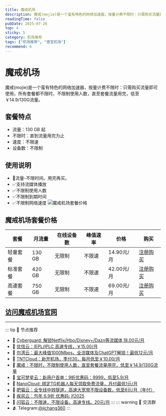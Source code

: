 ```yaml
---
title: 魔戒机场
description: 魔戒(mojie)是一个蛮有特色的网络加速器，按量计费不限时：只需购买流量即可使用，所有套餐都不限时，不限制使用人数，直至套餐流量用完，低至￥14.9/130G流量。
readingTime: false
pubDate: 2025-07-26
top: 4
sticky: 5
category: 机场推荐
tags: ["机场推荐", "便宜机场"]
recommend: 6
---
```

# 魔戒机场
魔戒(mojie)是一个蛮有特色的网络加速器，按量计费不限时：只需购买流量即可使用，所有套餐都不限时，不限制使用人数，直至套餐流量用完，低至￥14.9/130G流量。
   
## 套餐特点
- 流量：130 GB 起
- 不限时：直到流量用完为止
- 速度：不限速
- 设备数：不限制
## 使用说明
- 🚀流量-不限时间。用完再买。
- ✅支持流媒体播放
- ✅不限制使用人数
- ✅不限制到期时间
- ✅不限制网络速度
![魔戒机场套餐价格](/assets/mojie.webp "魔戒机场套餐价格")
## 魔戒机场套餐价格
| 套餐 | 月流量 | 在线设备数 | 峰值速率 | 价格 | 购买 |
| --- | --- | --- | --- | --- | --- |
| 轻量套餐 | 130 GB | 无限制 | 不限速 | 14.90元/月 | [注册购买](https://mojie.app/#/register?code=sSdtPtLo) |
| 标准套餐 | 420 GB | 无限制 |不限速 | 42.00元/月 | [注册购买](https://mojie.app/#/register?code=sSdtPtLo) |
| 高速套餐 | 750 GB | 无限制 | 不限速 | 69.00元/月 |  [注册购买](https://mojie.app/#/register?code=sSdtPtLo) |
[访问魔戒机场官网](https://mojie.app/#/register?code=sSdtPtLo)
---------
---------
::: tip 🎉 节点推荐
- 🚀 [Cyberguard: 解锁Netflix/Hbo/Disney+/Dazn等流媒体,18.00元/月](https://www.cyberguard.best/#/register?code=XsreC0T5)<br>
- 🚀 [优信云：IEPL/IPLC 高速专线，￥15.00/月](https://www.优信云.com/#/register?code=JRtE5uIV)<br>
- 🚀 [尔湾云：最大峰值1000Mbps，全流媒体及ChatGPT解锁！最低12元/月](https://erwan6.net/auth/register?code=BoObCd)<br>
- 🚀 [TNTCloud：新开机场，季付30，每月低至￥10.00/月](https://haibing822.tntvipaff.cc/#/register?code=GtjJVgml)<br>
- 🚀 [魔戒：不限时，不限制使用人数，直至套餐流量用完，低至￥14.9/130G流量](https://mojie.app/#/register?code=sSdtPtLo)<br>
- 🚀 [宝可梦星云：新用户首单：9折优惠码：9999，低至5.9/月 ](https://love.521pokemon.com/register?code=56ERkkxp)<br>
- 🚀 [NanoCloud: 绑定TG机器人每天领取免费流量，月付最低1元/月](https://edu.uodoo.bid/auth/register?code=JMiOQDHf)<br>
- 🚀 [肥猫云：全专线中转隧道，高速大宽带不限设备数，低至6元/月（年付）](https://fchb1188.fcvipaff.cc/register?aff=X1vZd2wf)<br>
- 🚀 [疾风云：包年 6.9折 优惠码: jf2025](https://homes.tr25.cn?code=ReCm)<br>
- 🚀 [闪狐云：不限速，不限设备。高速专线。20元/月](https://inv02.ffaff.cc/register?aff=WQApz2pv)
:::
::: warning  💬 交流群
- 🫂 Telegram:[@jichang360](https://t.me/jichang360)
:::
